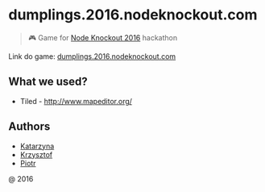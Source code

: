 # dumplings.2016.nodeknockout.com

> :video_game: Game for [Node Knockout 2016](https://www.nodeknockout.com/) hackathon

Link do game: [dumplings.2016.nodeknockout.com](http://dumplings.2016.nodeknockout.com)

## What we used?

* Tiled - http://www.mapeditor.org/

## Authors

* [Katarzyna](https://github.com/kasiarzyna25)
* [Krzysztof](https://github.com/ksyrytczyk/)
* [Piotr](https://github.com/piecioshka)

@ 2016
